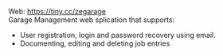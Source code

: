 Web: https://tiny.cc/zegarage  
Garage Management web splication that supports:
- User registration, login and password recovery using email.
- Documenting, editing and deleting job entries
